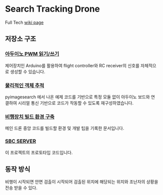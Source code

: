 # Search Tracking Drone

Full Tech [wiki page](https://ruffalolavoisier.github.io/SearchTrackingDrone-Wiki/)  

## 저장소 구조
### [아두이노 PWM 읽기/쓰기](https://github.com/RuffaloLavoisier/SearchTrackingDrone/tree/Dream/ReadWriteArduino)
제어장치인 Arduino를 활용하여 flight controller와 RC receiver의 신호를 자체적으로 생성할 수 있습니다.   
### [물리적인 객체 추적](https://github.com/RuffaloLavoisier/SearchTrackingDrone/tree/Dream/FaceTracking)
pyimagesearch 에서 나온 예제 코드를 기반으로 특정 모듈 없이 아두이노 보드와 연결하여 시리얼 통신 기반으로 코드가 작동할 수 있도록 재구성하였습니다.  
### [비행장치 빌드 환경 구축](https://github.com/RuffaloLavoisier/SearchTrackingDrone/tree/Dream/PixPI)
메인 드론 중앙 코드를 빌드할 환경 및 개발 팁을 기록한 문서입니다.  
### [SBC SERVER](https://github.com/RuffaloLavoisier/Room-CAMERA)
이 프로젝트의 프로토타입 코드입니다.  

## 동작 방식

비행이 시작되면 안면 검출이 시작되어 검출된 위치에 해당되는 위치와 조난자의 상황을 전송 받을 수 있다.
